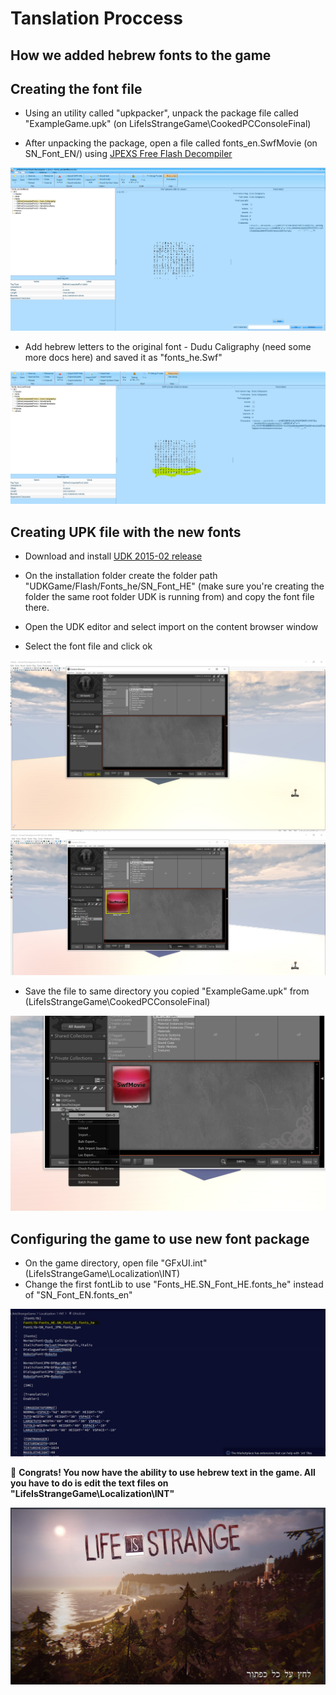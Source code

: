 # Tanslation Proccess

## How we added hebrew fonts to the game

## Creating the font file

- Using an utility called "upkpacker", unpack the package file called "ExampleGame.upk" (on LifeIsStrangeGame\CookedPCConsoleFinal)

- After unpacking the package, open a file called fonts_en.SwfMovie (on SN_Font_EN/) using [JPEXS Free Flash Decompiler](https://github.com/jindrapetrik/jpexs-decompiler)

![alt text](swf_original.JPG 'Original Font File')

- Add hebrew letters to the original font - Dudu Caligraphy (need some more docs here) and saved it as "fonts_he.Swf"

![alt text](swf_after.JPG 'Font File with hebrew letters')

## Creating UPK file with the new fonts

- Download and install [UDK 2015-02 release](https://www.indiedb.com/engines/unreal-development-kit/downloads/february-2015-unreal-development-kit-udk)

- On the installation folder create the folder path "UDKGame/Flash/Fonts_he/SN_Font_HE" (make sure you're creating the folder the same root folder UDK is running from) and copy the font file there.

- Open the UDK editor and select import on the content browser window
- Select the font file and click ok

![import asset](udk_import.JPG 'import asset')
![package file](udk_package_file.JPG 'package file')

- Save the file to same directory you copied "ExampleGame.upk" from (LifeIsStrangeGame\CookedPCConsoleFinal)

![save file](udk_save.JPG 'save file')

## Configuring the game to use new font package

- On the game directory, open file "GFxUI.int" (LifeIsStrangeGame\Localization\INT\)
- Change the first fontLib to use "Fonts_HE.SN_Font_HE.fonts_he" instead of "SN_Font_EN.fonts_en"

![GFxUI](GFxUI.JPG 'GFxUI')

💯 **Congrats! You now have the ability to use hebrew text in the game.
All you have to do is edit the text files on "LifeIsStrangeGame\Localization\INT\"**

![game](game.png 'game')
